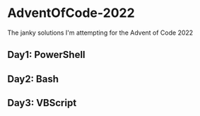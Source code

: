 # AdventOfCode-2022

The janky solutions I'm attempting for the Advent of Code 2022

## Day1: PowerShell

## Day2: Bash

## Day3: VBScript
